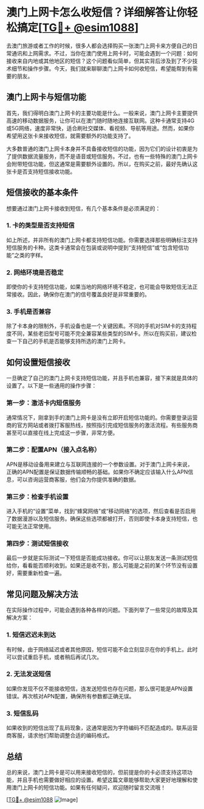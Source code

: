 # 澳门上网卡怎么收短信？详细解答让你轻松搞定[[TG💪+ @esim1088](https://t.me/s/esim1088)]

去澳门旅游或者工作的时候，很多人都会选择购买一张澳门上网卡来方便自己的日常通讯和上网需求。不过，当你在澳门使用上网卡时，可能会遇到一个问题：如何接收来自内地或其他地区的短信？这个问题看似简单，但其实背后涉及到了不少技术细节和操作步骤。今天，我们就来聊聊澳门上网卡如何收短信，希望能帮到有需要的朋友。

## 澳门上网卡与短信功能

首先，我们得明白澳门上网卡的主要功能是什么。一般来说，澳门上网卡主要提供高速的移动数据服务，让你可以在澳门随时随地连接互联网。这种卡通常支持4G或5G网络，速度非常快，适合刷社交媒体、看视频、导航等用途。然而，如果你希望用这张卡来接收短信，就需要额外的功能支持了。

大多数普通的澳门上网卡本身并不具备接收短信的功能，因为它们的设计初衷是为了提供数据流量服务，而不是语音或短信服务。不过，也有一些特殊的澳门上网卡会附带短信功能，但这通常是需要额外设置的。所以，在购买之前，最好先确认这张卡是否支持短信接收功能。

## 短信接收的基本条件

想要通过澳门上网卡接收到短信，有几个基本条件是必须满足的：

### 1. 卡的类型是否支持短信
如上所述，并非所有的澳门上网卡都支持短信功能。你需要选择那些明确标注支持短信服务的卡种。这类卡通常会在包装或说明中提到“支持短信”或“包含短信功能”之类的字样。

### 2. 网络环境是否稳定
即使你的卡支持短信功能，如果当地的网络环境不稳定，也可能会导致短信无法正常接收。因此，确保你在澳门的信号覆盖良好是非常重要的。

### 3. 手机是否兼容
除了卡本身的限制外，手机设备也是一个关键因素。不同的手机对SIM卡的支持程度不同，某些老旧型号可能不完全兼容某些类型的SIM卡。所以在购买前，建议检查一下自己的手机是否能够支持所选的澳门上网卡。

## 如何设置短信接收

一旦确定了自己的澳门上网卡支持短信功能，并且手机也兼容，接下来就是具体的设置了。以下是一些通用的操作步骤：

### 第一步：激活卡内短信服务
通常情况下，刚拿到手的澳门上网卡是没有立即开启短信功能的。你需要登录运营商的官方网站或者拨打客服热线，按照指引完成短信服务的激活流程。有些服务商甚至可以直接在线上完成这一步骤，非常方便。

### 第二步：配置APN（接入点名称）
APN是移动设备用来建立与互联网连接的一个参数设置。对于澳门上网卡来说，正确的APN配置是保证数据传输顺畅的基础。如果你不确定应该输入什么APN信息，可以咨询运营商客服，他们会为你提供准确的数据。

### 第三步：检查手机设置
进入手机的“设置”菜单，找到“蜂窝网络”或“移动网络”的选项，然后查看是否启用了数据漫游以及短信服务。确保这些选项都被打开，否则即使卡本身支持短信，也可能无法正常使用。

### 第四步：测试短信接收
最后一步就是实际测试一下短信是否能成功接收。你可以让朋友发送一条测试短信给你，看看能否顺利收到。如果还是收不到，那么可能是之前的某个环节没有设置好，需要重新检查一遍。

## 常见问题及解决方法

在实际操作过程中，可能会遇到各种各样的问题。下面列举了一些常见的故障及其解决方案：

### 1. 短信迟迟未到达
有时候，由于网络延迟或者其他原因，短信可能不会立刻显示在你的手机上。此时可以尝试重启手机，或者稍后再试几次。

### 2. 无法发送短信
如果你发现不仅不能接收短信，连发送短信也存在问题，那么很可能是APN设置错误。再次核对APN配置，确保所有参数都正确无误。

### 3. 短信乱码
如果收到的短信出现了乱码现象，这通常是因为字符编码不匹配造成的。联系运营商客服，请求他们帮助调整合适的编码格式。

## 总结

总的来说，澳门上网卡是可以用来接收短信的，但前提是你的卡必须支持这项功能，并且手机也需要做好相应的设置。希望这篇文章能够帮助大家更好地理解和使用澳门上网卡的短信功能。如果有任何疑问，欢迎随时留言交流哦！

[[TG💪+ @esim1088](https://t.me/s/esim1088) ![Image](https://i.postimg.cc/4NQfJmqS/Snipaste-2025-05-13-00-14-12.png)]